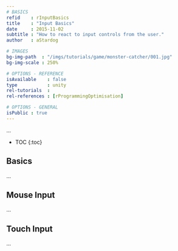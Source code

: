```yaml
---
# BASICS
refid    : rInputBasics
title    : "Input Basics"
date     : 2015-11-02
subtitle : "How to react to input controls from the user."
author   : aStardog

# IMAGES
bg-img-path  : "/imgs/tutorials/game/monster-catcher/001.jpg"
bg-img-scale : 250%

# OPTIONS - REFERENCE
isAvailable    : false
type           : unity
rel-tutorials  : 
rel-references : [rProgrammingOptimisation]

# OPTIONS - GENERAL
isPublic : true
---
```

...

* TOC
{:toc}

## Basics

...

## Mouse Input

...

## Touch Input

...